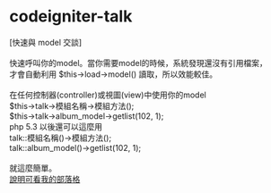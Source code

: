 codeigniter-talk
================

[快速與 model 交談]<br>
<br>
快速呼叫你的model。當你需要model的時候，系統發現還沒有引用檔案，<br>
才會自動利用 $this->load->model() 讀取，所以效能較佳。<br>
<br>
在任何控制器(controller)或視圖(view)中使用你的model<br>
$this->talk->模組名稱->模組方法();<br>
$this->talk->album_model->getlist(102, 1);<br>
php 5.3 以後還可以這麼用<br>
talk::模組名稱()->模組方法();<br>
talk::album_model()->getlist(102, 1);<br>
<br>
就這麼簡單。<br>
<a href="http://jsnwork.kiiuo.com/archives/1642/php-codeigniter-%E5%BF%AB%E9%80%9F%E8%87%AA%E5%8B%95%E8%BC%89%E5%85%A5%E4%BD%A0%E7%9A%84model%E6%96%B9%E6%B3%95">說明可看我的部落格</a>
